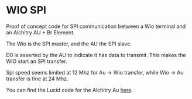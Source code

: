 
# WIO SPI

Proof of concept code for SPI communication between a Wio terminal and an Alchitry AU + Br Element.

The Wio is the SPI master, and the AU the SPI slave.

D0 is asserted by the AU to indicate it has data to transmit. This makes the WIO start an SPI transfer.

Spi speed seems limited at 12 Mhz for Au -> Wio transfer, while Wio -> Au transfer is fine at 24 Mhz.

You can find the Lucid code for the Alchitry Au [here](https://github.com/dheijl/AlchitryAuTests/tree/main/WIO_SPIO).
